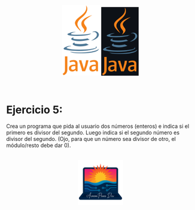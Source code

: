 <p align="center">
  <img src="https://raw.githubusercontent.com/APoves/Java/main/claro.png#gh-light-mode-only" alt="Logo modo claro" width="100">
  <img src="https://raw.githubusercontent.com/APoves/Java/main/oscuro.png#gh-dark-mode-only" alt="Logo modo oscuro" width="100">
</p>
<br>

# Ejercicio 5: 
Crea un programa que pida al usuario dos números (enteros) e indica si el primero es divisor del segundo.
Luego indica si el segundo número es divisor del segundo.
(Ojo, para que un número sea divisor de otro, el módulo/resto debe dar 0).
<br>
<br>

<p align="center">
<img src="https://github.com/APoves/APoves/blob/main/logo.png" alt="Mi Logo" width="120"/>
</p>
